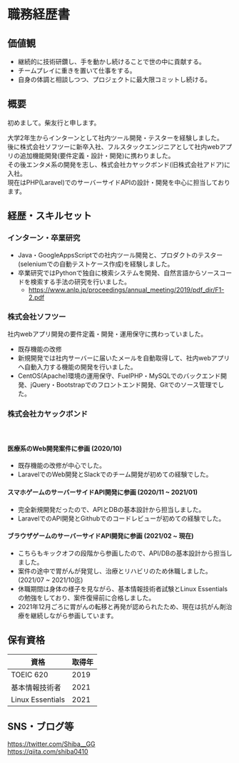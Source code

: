 # 職務経歴書

## 価値観

- 継続的に技術研鑽し、手を動かし続けることで世の中に貢献する。
- チームプレイに重きを置いて仕事をする。
- 自身の体調と相談しつつ、プロジェクトに最大限コミットし続ける。


## 概要

初めまして。柴友行と申します。   
   
大学2年生からインターンとして社内ツール開発・テスターを経験しました。  
後に株式会社ソフツーに新卒入社、フルスタックエンジニアとして社内webアプリの追加機能開発(要件定義・設計・開発)に携わりました。  
その後エンタメ系の開発を志し、株式会社カヤックボンド(旧株式会社アドア)に入社。  
現在はPHP(Laravel)でのサーバーサイドAPIの設計・開発を中心に担当しております。  

## 経歴・スキルセット

### インターン・卒業研究

- Java・GoogleAppsScriptでの社内ツール開発と、プロダクトのテスター(seleniumでの自動テストケース作成)を経験しました。
- 卒業研究ではPythonで独自に検索システムを開発、自然言語からソースコードを検索する手法の研究を行いました。
  -  https://www.anlp.jp/proceedings/annual_meeting/2019/pdf_dir/F1-2.pdf

### 株式会社ソフツー

社内webアプリ開発の要件定義・開発・運用保守に携わっていました。

- 既存機能の改修
- 新規開発では社内サーバーに届いたメールを自動取得して、社内webアプリへ自動入力する機能の開発を行いました。
- CentOS(Apache)環境の運用保守、FuelPHP・MySQLでのバックエンド開発、jQuery・Bootstrapでのフロントエンド開発、Gitでのソース管理でした。

### 株式会社カヤックボンド
　
#### 医療系のWeb開発案件に参画 (2020/10)

- 既存機能の改修が中心でした。
- LaravelでのWeb開発とSlackでのチーム開発が初めての経験でした。

#### スマホゲームのサーバーサイドAPI開発に参画 (2020/11 ~ 2021/01)

- 完全新規開発だったので、APIとDBの基本設計から担当しました。
- LaravelでのAPI開発とGithubでのコードレビューが初めての経験でした。

#### ブラウザゲームのサーバーサイドAPI開発に参画 (2021/02 ~ 現在)

- こちらもキックオフの段階から参画したので、API/DBの基本設計から担当しました。
- 案件の途中で胃がんが発覚し、治療とリハビリのため休職しました。(2021/07 ~ 2021/10迄)
- 休職期間は身体の様子を見ながら、基本情報技術者試験とLinux Essentialsの勉強をしており、案件復帰前に合格しました。
- 2021年12月ごろに胃がんの転移と再発が認められたため、現在は抗がん剤治療を継続しながら参画しています。

## 保有資格

| 資格 | 取得年 |
| --- | --- |
| TOEIC 620 | 2019 |
| 基本情報技術者 | 2021 |
| Linux Essentials | 2021 |


## SNS・ブログ等

https://twitter.com/Shiba__GG  
https://qiita.com/shiba0410
